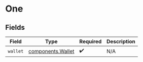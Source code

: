 # One


## Fields

| Field                                                  | Type                                                   | Required                                               | Description                                            |
| ------------------------------------------------------ | ------------------------------------------------------ | ------------------------------------------------------ | ------------------------------------------------------ |
| `wallet`                                               | [components.Wallet](../../models/components/wallet.md) | :heavy_check_mark:                                     | N/A                                                    |